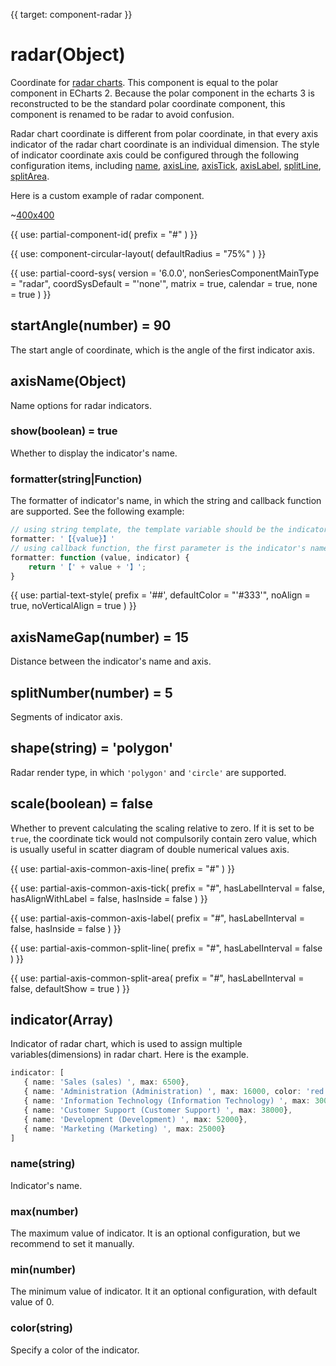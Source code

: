 
{{ target: component-radar }}

# radar(Object)

Coordinate for [radar charts](~series-radar). This component is equal to the polar component in ECharts 2. Because the polar component in the echarts 3 is reconstructed to be the standard polar coordinate component, this component is renamed to be radar to avoid confusion.

Radar chart coordinate is different from polar coordinate, in that every axis indicator of the radar chart coordinate is an individual dimension. The style of indicator coordinate axis could be configured through the following configuration items, including [name](~radar.name), [axisLine](~radar.axisLine), [axisTick](~radar.axisTick), [axisLabel](~radar.axisLabel), [splitLine](~radar.splitLine), [splitArea](~radar.splitArea).


Here is a custom example of radar component.

~[400x400](${galleryViewPath}doc-example/radar&edit=1&reset=1)

{{ use: partial-component-id(
    prefix = "#"
) }}

{{ use: component-circular-layout(
    defaultRadius = "75%"
) }}

{{ use: partial-coord-sys(
    version = '6.0.0',
    nonSeriesComponentMainType = "radar",
    coordSysDefault = "'none'",
    matrix = true,
    calendar = true,
    none = true
) }}

## startAngle(number) = 90

The start angle of coordinate, which is the angle of the first indicator axis.

## axisName(Object)

Name options for radar indicators.

### show(boolean) = true

Whether to display the indicator's name.

### formatter(string|Function)

The formatter of indicator's name, in which the string and callback function are supported. See the following example:

```ts
// using string template, the template variable should be the indicator's name {value}
formatter: '【{value}】'
// using callback function, the first parameter is the indicator's name, and the second parameter id the indicator's configuration item
formatter: function (value, indicator) {
    return '【' + value + '】';
}
```

{{ use: partial-text-style(
    prefix = '##',
    defaultColor = "'#333'",
    noAlign = true,
    noVerticalAlign = true
) }}

## axisNameGap(number) = 15

<ExampleUIControlNumber default="15" step="1" />

Distance between the indicator's name and axis.

## splitNumber(number) = 5

<ExampleUIControlNumber default="15" step="1" />

Segments of indicator axis.

## shape(string) = 'polygon'

<ExampleUIControlEnum options="polygon,circle" />

Radar render type, in which `'polygon'` and `'circle'` are supported.

## scale(boolean) = false

<ExampleUIControlBoolean />

Whether to prevent calculating the scaling relative to zero. If it is set to be `true`, the coordinate tick would not compulsorily contain zero value, which is usually useful in scatter diagram of double numerical values axis.

{{ use: partial-axis-common-axis-line(
    prefix = "#"
) }}

{{ use: partial-axis-common-axis-tick(
    prefix = "#",
    hasLabelInterval = false,
    hasAlignWithLabel = false,
    hasInside = false
) }}

{{ use: partial-axis-common-axis-label(
    prefix = "#",
    hasLabelInterval = false,
    hasInside = false
) }}

{{ use: partial-axis-common-split-line(
    prefix = "#",
    hasLabelInterval = false
) }}

{{ use: partial-axis-common-split-area(
    prefix = "#",
    hasLabelInterval = false,
    defaultShow = true
) }}

## indicator(Array)

Indicator of radar chart, which is used to assign multiple variables(dimensions) in radar chart. Here is the example.

```ts
indicator: [
   { name: 'Sales (sales) ', max: 6500},
   { name: 'Administration (Administration) ', max: 16000, color: 'red'}, // Set the indicator as 'red'
   { name: 'Information Technology (Information Technology) ', max: 30000},
   { name: 'Customer Support (Customer Support) ', max: 38000},
   { name: 'Development (Development) ', max: 52000},
   { name: 'Marketing (Marketing) ', max: 25000}
]
```

### name(string)

Indicator's name.

### max(number)

<ExampleUIControlNumber default="100" step="1" />

The maximum value of indicator. It is an optional configuration, but we recommend to set it manually.

### min(number)

<ExampleUIControlNumber step="1" />

The minimum value of indicator. It it an optional configuration, with default value of 0.

### color(string)

<ExampleUIControlColor />

Specify a color of the indicator.

